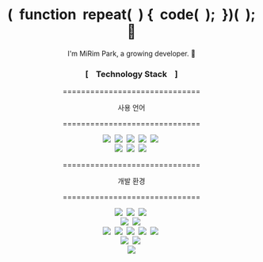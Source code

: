 <h1 align="center"> (&nbsp&nbspfunction&nbsp&nbsprepeat(&nbsp&nbsp)&nbsp{&nbsp&nbspcode(&nbsp&nbsp);&nbsp&nbsp})(&nbsp&nbsp);👋 </h1>
<p align="center">
I'm MiRim Park, a growing developer. 🌱 <br>
</p>
<h3 align="center"> [&nbsp&nbsp&nbsp Technology Stack &nbsp&nbsp&nbsp]</h3>
<p align="center">==============================</p>
<p align="center">사용 언어</p>
<p align="center">==============================</p>
<p align="center">
  <img src="https://img.shields.io/badge/-JAVA-1e5fce"/>&nbsp
  <img src="https://img.shields.io/badge/-ORACLE SQL-ceaf52"/>&nbsp
  <img src="https://img.shields.io/badge/-JSP/SERVLET-6f17d3"/>&nbsp
  <img src="https://img.shields.io/badge/-Linux-62c99c"/>&nbsp
  <img src="https://img.shields.io/badge/-JSP/SERVLET-ff4466"/>&nbsp<br>
  <img src="https://img.shields.io/badge/-HTML-ff8244"/>&nbsp
  <img src="https://img.shields.io/badge/-CSS-ff8377"/>&nbsp
  <img src="https://img.shields.io/badge/-JAVASCRIPT-ff77a9"/>&nbsp
</p>
<p align="center">==============================</p>
<p align="center">개발 환경</p>
<p align="center">==============================</p>
<p align="center">
  <img src="https://img.shields.io/badge/-ORACLE SQL 11g-ceaf52"/>&nbsp
  <img src="https://img.shields.io/badge/-AWS(RDS)-bf814e"/>&nbsp
  <img src="https://img.shields.io/badge/-Apache Tomcat8.5-fce380"/>&nbsp<br>
  <img src="https://img.shields.io/badge/-Eclipse-522896"/>&nbsp
  <img src="https://img.shields.io/badge/-STS-9472c9"/>&nbsp<br>
  <img src="https://img.shields.io/badge/-VSCODE-7298c9"/>&nbsp
  <img src="https://img.shields.io/badge/-JQUERY-192254"/>&nbsp
  <img src="https://img.shields.io/badge/-Angular-e87968"/>&nbsp
  <img src="https://img.shields.io/badge/-ReactJS-d9e868"/>&nbsp
  <img src="https://img.shields.io/badge/-JSTL-694fb5"/>&nbsp<br>
  <img src="https://img.shields.io/badge/-PHOTOSHOP-e0629f"/>&nbsp
  <img src="https://img.shields.io/badge/-ILLUSTRATOR-626de0"/>&nbsp<br>
  <img src="https://img.shields.io/badge/-GIT-000000"/>
</p>
